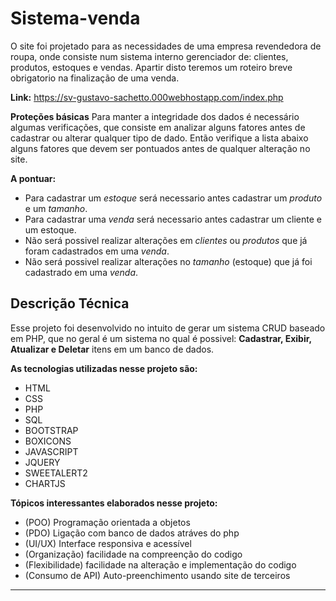# Sistema-venda

O site foi projetado para as necessidades de uma empresa revendedora de roupa, onde consiste num sistema interno gerenciador de: clientes, produtos, estoques e vendas. Apartir disto teremos um roteiro breve obrigatorio na finalização de uma venda.

__Link:__ https://sv-gustavo-sachetto.000webhostapp.com/index.php

__Proteções básicas__
Para manter a integridade dos dados é necessário algumas verificações, que consiste em analizar alguns fatores antes de cadastrar ou alterar qualquer tipo de dado. Então verifique a lista abaixo alguns fatores que devem ser pontuados antes de qualquer alteração no site.

__A pontuar:__
* Para cadastrar um _estoque_ será necessario antes cadastrar um _produto_ e um _tamanho_.
* Para cadastrar uma _venda_ será necessario antes cadastrar um cliente e um estoque.
* Não será possivel realizar alterações em _clientes_ ou _produtos_ que já foram cadastrados em uma _venda_.
* Não será possivel realizar alterações no _tamanho_ (estoque) que já foi cadastrado em uma _venda_.

## Descrição Técnica
Esse projeto foi desenvolvido no intuito de gerar um sistema CRUD baseado em PHP, que no geral é um sistema no qual é possivel: __Cadastrar, Exibir, Atualizar e Deletar__ itens em um banco de dados.

__As tecnologias utilizadas nesse projeto são:__
* HTML
* CSS
* PHP
* SQL
* BOOTSTRAP
* BOXICONS
* JAVASCRIPT
* JQUERY
* SWEETALERT2
* CHARTJS

__Tópicos interessantes elaborados nesse projeto:__
* (POO) Programação orientada a objetos
* (PDO) Ligação com banco de dados atráves do php
* (UI/UX) Interface responsiva e acessível
* (Organização) facilidade na compreenção do codigo
* (Flexibilidade) facilidade na alteração e implementação do codigo
* (Consumo de API) Auto-preenchimento usando site de terceiros

**************************
